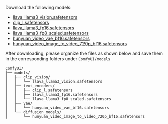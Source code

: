 Download the following models:
- [llava_llama3_vision.safetensors](https://huggingface.co/Comfy-Org/HunyuanVideo_repackaged/resolve/main/split_files/clip_vision/llava_llama3_vision.safetensors?download=true)
- [clip_l.safetensors](https://huggingface.co/Comfy-Org/HunyuanVideo_repackaged/resolve/main/split_files/text_encoders/clip_l.safetensors?download=true)
- [llava_llama3_fp16.safetensors](https://huggingface.co/Comfy-Org/HunyuanVideo_repackaged/resolve/main/split_files/text_encoders/llava_llama3_fp16.safetensors?download=true)
- [llava_llama3_fp8_scaled.safetensors](https://huggingface.co/Comfy-Org/HunyuanVideo_repackaged/resolve/main/split_files/text_encoders/llava_llama3_fp8_scaled.safetensors?download=true)
- [hunyuan_video_vae_bf16.safetensors](https://huggingface.co/Comfy-Org/HunyuanVideo_repackaged/resolve/main/split_files/vae/hunyuan_video_vae_bf16.safetensors?download=true)
- [hunyuan_video_image_to_video_720p_bf16.safetensors](https://huggingface.co/Comfy-Org/HunyuanVideo_repackaged/resolve/main/split_files/diffusion_models/hunyuan_video_image_to_video_720p_bf16.safetensors?download=true)

After downloading, please organize the files as shown below and save them in the corresponding folders under `ComfyUI/models`

```
ComfyUI/
├── models/
│   ├── clip_vision/
│   │   └── llava_llama3_vision.safetensors
│   ├── text_encoders/
│   │   ├── clip_l.safetensors
│   │   ├── llava_llama3_fp16.safetensors
│   │   └── llava_llama3_fp8_scaled.safetensors
│   ├── vae/
│   │   └── hunyuan_video_vae_bf16.safetensors
│   └── diffusion_models/
│       └── hunyuan_video_image_to_video_720p_bf16.safetensors
```